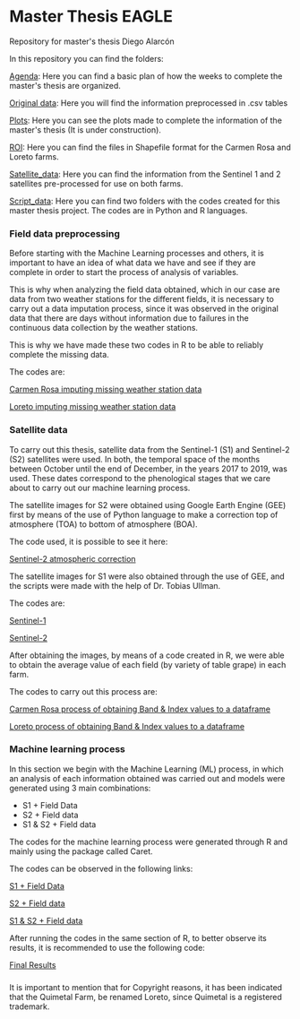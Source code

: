 # Master Thesis EAGLE
Repository for master's thesis Diego Alarcón

In this repository you can find the folders:

[Agenda](https://github.com/diegoalarc/Master_Thesis_EAGLE/tree/main/Agenda): Here you can find a basic plan of how the weeks to complete the master's thesis are organized.

[Original data](https://github.com/diegoalarc/Master_Thesis_EAGLE/tree/main/Original_data): Here you will find the information preprocessed in .csv tables

[Plots](https://github.com/diegoalarc/Master_Thesis_EAGLE/tree/main/Plots): Here you can see the plots made to complete the information of the master's thesis (It is under construction).

[ROI](https://github.com/diegoalarc/Master_Thesis_EAGLE/tree/main/ROI): Here you can find the files in Shapefile format for the Carmen Rosa and Loreto farms.

[Satellite_data](https://github.com/diegoalarc/Master_Thesis_EAGLE/tree/main/Satellite_data): Here you can find the information from the Sentinel 1 and 2 satellites pre-processed for use on both farms.

[Script_data](https://github.com/diegoalarc/Master_Thesis_EAGLE/tree/main/Script_data): Here you can find two folders with the codes created for this master thesis project. The codes are in Python and R languages.

### Field data preprocessing
Before starting with the Machine Learning processes and others, it is important to have an idea of what data we have and see if they are complete in order to start the process of analysis of variables.

This is why when analyzing the field data obtained, which in our case are data from two weather stations for the different fields, it is necessary to carry out a data imputation process, since it was observed in the original data that there are days without information due to failures in the continuous data collection by the weather stations.

This is why we have made these two codes in R to be able to reliably complete the missing data.

The codes are:

[Carmen Rosa imputing missing weather station data](https://github.com/diegoalarc/Master_Thesis_EAGLE/blob/main/Script_data/R_code/CR_Imputing_Missing_weatherstation_data.R)

[Loreto imputing missing weather station data](https://github.com/diegoalarc/Master_Thesis_EAGLE/blob/main/Script_data/R_code/Qui_Imputing_Missing_weatherstation_data.R)

### Satellite data
To carry out this thesis, satellite data from the Sentinel-1 (S1) and Sentinel-2 (S2) satellites were used. In both, the temporal space of the months between October until the end of December, in the years 2017 to 2019, was used. These dates correspond to the phenological stages that we care about to carry out our machine learning process.

The satellite images for S2 were obtained using Google Earth Engine (GEE) first by means of the use of Python language to make a correction top of atmosphere (TOA) to bottom of atmosphere (BOA).

The code used, it is possible to see it here:

[Sentinel-2 atmospheric correction](https://github.com/diegoalarc/Master_Thesis_EAGLE/blob/main/Script_data/Python_code/sentinel2_atmospheric_correction.ipynb)

The satellite images for S1 were also obtained through the use of GEE, and the scripts were made with the help of Dr. Tobias Ullman.

The codes are:

[Sentinel-1](https://code.earthengine.google.com/eaa2d79f440964846921aac3b567c164)

[Sentinel-2](https://code.earthengine.google.com/2e547a69163a7a0cb9d84a183a229fae)

After obtaining the images, by means of a code created in R, we were able to obtain the average value of each field (by variety of table grape) in each farm.

The codes to carry out this process are:

[Carmen Rosa process of obtaining Band & Index values to a dataframe](https://github.com/diegoalarc/Master_Thesis_EAGLE/blob/main/Script_data/R_code/CR_Band_%26_Index_process_to_dataframe.R)

[Loreto process of obtaining Band & Index values to a dataframe](https://github.com/diegoalarc/Master_Thesis_EAGLE/blob/main/Script_data/R_code/Qui_Band_%26_Index_process_to_dataframe.R)

### Machine learning process
In this section we begin with the Machine Learning (ML) process, in which an analysis of each information obtained was carried out and models were generated using 3 main combinations:

- S1 + Field Data
- S2 + Field data
- S1 & S2 + Field data

The codes for the machine learning process were generated through R and mainly using the package called Caret.

The codes can be observed in the following links:

[S1 + Field Data](https://github.com/diegoalarc/Master_Thesis_EAGLE/blob/main/Script_data/R_code/Caret_ML_S1.R)

[S2 + Field data](https://github.com/diegoalarc/Master_Thesis_EAGLE/blob/main/Script_data/R_code/Caret_ML_S2.R)

[S1 & S2 + Field data](https://github.com/diegoalarc/Master_Thesis_EAGLE/blob/main/Script_data/R_code/Caret_ML_S1_%26_S2.R)

After running the codes in the same section of R, to better observe its results, it is recommended to use the following code:

[Final Results](https://github.com/diegoalarc/Master_Thesis_EAGLE/blob/main/Script_data/R_code/Final_result.R)

###
It is important to mention that for Copyright reasons, it has been indicated that the Quimetal Farm, be renamed Loreto, since Quimetal is a registered trademark.